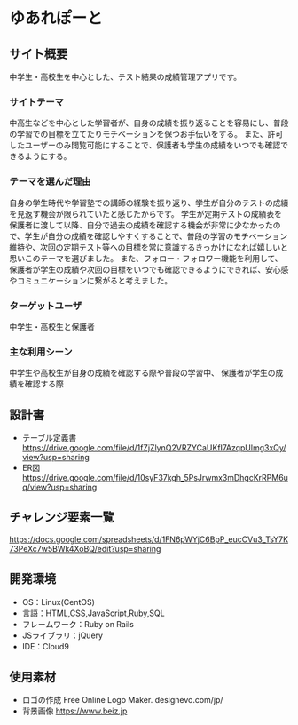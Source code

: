 # ゆあれぽーと

## サイト概要
中学生・高校生を中心とした、テスト結果の成績管理アプリです。

### サイトテーマ
中高生などを中心とした学習者が、自身の成績を振り返ることを容易にし、普段の学習での目標を立てたりモチベーションを保つお手伝いをする。
また、許可したユーザーのみ閲覧可能にすることで、保護者も学生の成績をいつでも確認できるようにする。

### テーマを選んだ理由
自身の学生時代や学習塾での講師の経験を振り返り、学生が自分のテストの成績を見返す機会が限られていたと感じたからです。
学生が定期テストの成績表を保護者に渡して以降、自分で過去の成績を確認する機会が非常に少なかったので、学生が自分の成績を確認しやすくすることで、普段の学習のモチベーション維持や、次回の定期テスト等への目標を常に意識するきっかけになれば嬉しいと思いこのテーマを選びました。
また、フォロー・フォロワー機能を利用して、保護者が学生の成績や次回の目標をいつでも確認できるようにできれば、安心感やコミュニケーションに繋がると考えました。

### ターゲットユーザ
中学生・高校生と保護者

### 主な利用シーン
中学生や高校生が自身の成績を確認する際や普段の学習中、
保護者が学生の成績を確認する際

## 設計書
- テーブル定義書
https://drive.google.com/file/d/1fZjZlynQ2VRZYCaUKfI7AzqpUlmg3xQy/view?usp=sharing
- ER図
https://drive.google.com/file/d/10syF37kgh_5PsJrwmx3mDhgcKrRPM6uq/view?usp=sharing

## チャレンジ要素一覧
https://docs.google.com/spreadsheets/d/1FN6pWYjC6BpP_eucCVu3_TsY7K73PeXc7w5BWk4XoBQ/edit?usp=sharing

## 開発環境
- OS：Linux(CentOS)
- 言語：HTML,CSS,JavaScript,Ruby,SQL
- フレームワーク：Ruby on Rails
- JSライブラリ：jQuery
- IDE：Cloud9

## 使用素材
- ロゴの作成 Free Online Logo Maker. designevo.com/jp/
- 背景画像 https://www.beiz.jp